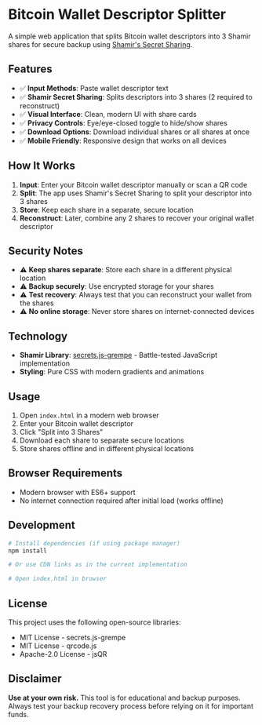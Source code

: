 # Bitcoin Wallet Descriptor Splitter

A simple web application that splits Bitcoin wallet descriptors into 3 Shamir shares for secure backup using [Shamir's Secret Sharing](https://en.wikipedia.org/wiki/Shamir%27s_Secret_Sharing).

## Features

- ✅ **Input Methods**: Paste wallet descriptor text
- ✅ **Shamir Secret Sharing**: Splits descriptors into 3 shares (2 required to reconstruct)
- ✅ **Visual Interface**: Clean, modern UI with share cards
- ✅ **Privacy Controls**: Eye/eye-closed toggle to hide/show shares
- ✅ **Download Options**: Download individual shares or all shares at once
- ✅ **Mobile Friendly**: Responsive design that works on all devices

## How It Works

1. **Input**: Enter your Bitcoin wallet descriptor manually or scan a QR code
2. **Split**: The app uses Shamir's Secret Sharing to split your descriptor into 3 shares
3. **Store**: Keep each share in a separate, secure location
4. **Reconstruct**: Later, combine any 2 shares to recover your original wallet descriptor

## Security Notes

- ⚠️ **Keep shares separate**: Store each share in a different physical location
- ⚠️ **Backup securely**: Use encrypted storage for your shares
- ⚠️ **Test recovery**: Always test that you can reconstruct your wallet from the shares
- ⚠️ **No online storage**: Never store shares on internet-connected devices

## Technology

- **Shamir Library**: [secrets.js-grempe](https://github.com/grempe/secrets.js) - Battle-tested JavaScript implementation
- **Styling**: Pure CSS with modern gradients and animations

## Usage

1. Open `index.html` in a modern web browser
2. Enter your Bitcoin wallet descriptor
3. Click "Split into 3 Shares"
4. Download each share to separate secure locations
5. Store shares offline and in different physical locations

## Browser Requirements

- Modern browser with ES6+ support
- No internet connection required after initial load (works offline)

## Development

```bash
# Install dependencies (if using package manager)
npm install

# Or use CDN links as in the current implementation

# Open index.html in browser
```

## License

This project uses the following open-source libraries:

- MIT License - secrets.js-grempe
- MIT License - qrcode.js
- Apache-2.0 License - jsQR

## Disclaimer

**Use at your own risk.** This tool is for educational and backup purposes. Always test your backup recovery process before relying on it for important funds.
